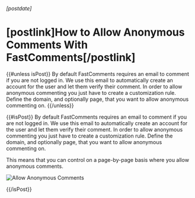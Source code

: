 ###### [postdate]
# [postlink]How to Allow Anonymous Comments With FastComments[/postlink]

{{#unless isPost}}
By default FastComments requires an email to comment if you are not logged in. We use this email to automatically create an account for the user and let them verify their comment.
In order to allow anonymous commenting you just have to create a customization rule. Define the domain, and optionally page, that you want
to allow anonymous commenting on.
{{/unless}}

{{#isPost}}
By default FastComments requires an email to comment if you are not logged in. We use this email to automatically create an account for the user and let them verify their comment.
In order to allow anonymous commenting you just have to create a customization rule. Define the domain, and optionally page, that you want
to allow anonymous commenting on.

This means that you can control on a page-by-page basis where you allow anonymous comments.

<img 
    src="images/fc-allow-anon.png"
    alt="Allow Anonymous Comments"
    class='lozad' />

{{/isPost}}
